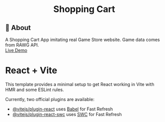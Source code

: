 <p align="center">
    <h1 align="center">Shopping Cart</h1>
  </a>
</p> 

## :bell: About
A Shopping Cart App imitating real Game Store website. Game data comes from RAWG API.   
[Live Demo](https://quartezz.github.io/Shopping-Cart/) 

# React + Vite

This template provides a minimal setup to get React working in Vite with HMR and some ESLint rules.

Currently, two official plugins are available:

- [@vitejs/plugin-react](https://github.com/vitejs/vite-plugin-react/blob/main/packages/plugin-react/README.md) uses [Babel](https://babeljs.io/) for Fast Refresh
- [@vitejs/plugin-react-swc](https://github.com/vitejs/vite-plugin-react-swc) uses [SWC](https://swc.rs/) for Fast Refresh
